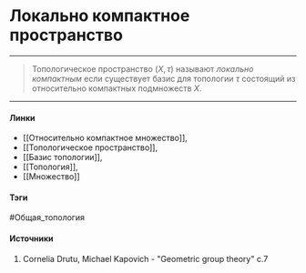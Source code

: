 # Локально компактное пространство
***
>Топологическое пространство $(X,\tau)$ называют *локально компактным* если существует базис для топологии $\tau$ состоящий из относительно компактных подмножеств $X$.
***
#### Линки
- [[Относительно компактное множество]],
- [[Топологическое пространство]],
- [[Базис топологии]],
- [[Топология]],
- [[Множество]]
#### Тэги
 #Общая_топология 
#### Источники
1. Cornelia Drutu, Michael Kapovich - "Geometric group theory" c.7